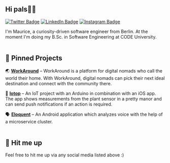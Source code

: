 ## Hi pals👋🏼

[![Twitter Badge](https://img.shields.io/badge/Twitter-Profile-informational?style=flat-square&logo=twitter&logoColor=white&color=1CA2F1)](https://twitter.com/mrcgrhrdt)
[![LinkedIn Badge](https://img.shields.io/badge/LinkedIn-Profile-informational?style=flat-square&logo=linkedin&logoColor=white&color=0D76A8)](https://www.linkedin.com/in/maurice-gerhardt-840b39171/)
[![Instagram Badge](https://img.shields.io/badge/Instagram-Profile-informational?style=flat-square&logo=instagram&logoColor=white&color=8134af)](https://www.instagram.com/mrcgrhrdt/)

I'm Maurice, a curiosity-driven software engineer from Berlin. At the moment I'm doing my B.Sc. in Software Engineering at CODE University.
</br>
</br>

## 📍 Pinned Projects

🌏 **[WorkAround](https://github.com/WorkAroundHQ/)** – WorkAround is a platform for digital nomads who call the world their home. With WorkAround, digital nomads can pick their next ideal destination and connect with the community there.
</br>

🌱 **[Iotop](https://github.com/Iotop-Berlin/)** – An IoT project with an Arduino in combination with an iOS app. The app shows measurements from the plant sensor in a pretty manor and can send push notifications if an action is required.
</br>

🗣️ **[Eloquent](https://github.com/Eloquent-Team/)** – An Android application which analyzes voice with the help of a microservice cluster.
</br>
</br>

## 💬 Hit me up

Feel free to hit me up via any social media listed above :)
